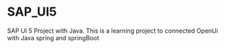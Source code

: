 # SAP_UI5
SAP UI 5 Project with Java.
This is a learning project to connected OpenUi with Java spring and springBoot